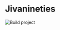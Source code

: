 # Jivanineties

![Build project](https://github.com/Dilink/Jivanineties/workflows/Build%20project/badge.svg?branch=master)
